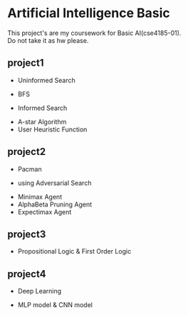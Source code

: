Artificial Intelligence Basic
=
This project's are my coursework for Basic AI(cse4185-01).  
Do not take it as hw please.

project1
-
* Uninformed Search
+ BFS
* Informed Search
+ A-star Algorithm
+ User Heuristic Function  

project2
-
* Pacman
+ using Adversarial Search
- Minimax Agent
- AlphaBeta Pruning Agent
- Expectimax Agent  

project3
-
* Propositional Logic & First Order Logic  

project4
-
* Deep Learning
+ MLP model & CNN model 
